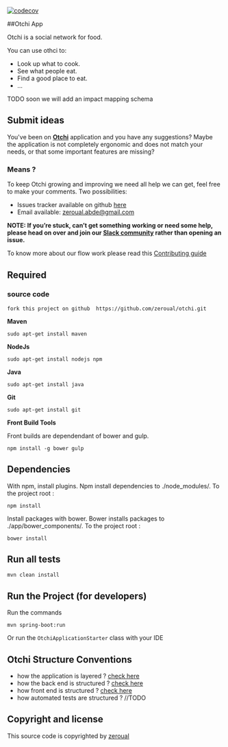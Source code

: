 [![codecov](https://codecov.io/gh/zeroual/otchi/branch/master/graph/badge.svg?token=27o9BTuSbA)](https://codecov.io/gh/zeroual/otchi)

##Otchi App

Otchi is a social network for food.

You can use othci to:

- Look up what to cook.
- See what people eat.
- Find a good place to eat.
- ...

TODO soon we will add an impact mapping schema

## Submit ideas

You've been on **[Otchi](http://otchi.herokuapp.com)** application and you have any suggestions?
Maybe the application is not completely ergonomic and does not match your needs, or that some important features are missing?

### Means ?

To keep Otchi  growing and improving we need all help we can get, feel free to make your comments.
 Two possibilities:
- Issues tracker available on github [here](https://github.com/zeroual/otchi/issues)
- Email available: zeroual.abde@gmail.com

**NOTE: If you’re stuck, can’t get something working or need some help, please head on over and join our [Slack community](https://otchi.slack.com) rather than opening an issue.**

To know more about our flow work please read this [Contributing guide](docs/how-to-contribute.md)

## Required

### source code

    fork this project on github  https://github.com/zeroual/otchi.git

**Maven**

    sudo apt-get install maven

**NodeJs**

    sudo apt-get install nodejs npm

**Java**

    sudo apt-get install java

**Git**

    sudo apt-get install git

**Front Build Tools**

Front builds are dependendant of bower and gulp.

    npm install -g bower gulp

## Dependencies

With npm, install plugins. Npm install dependencies to ./node_modules/.
To the project root :

    npm install

Install packages with bower. Bower installs packages to ./app/bower_components/.
To the project root :

    bower install

## Run all tests

    mvn clean install

## Run the Project (for developers)

Run the commands

    mvn spring-boot:run

  Or run the `OtchiApplicationStarter` class with your IDE

## Otchi Structure Conventions

- how the application is layered ? [check here](docs/how-application-is-layered.md)
- how the back end is structured ? [check here](docs/back-end-structure.md)
- how front end is structured ? [check here](docs/front-end-structure.md)
- how automated tests are structured ? //TODO

## Copyright and license

This source code is copyrighted by [zeroual](https://twitter.com/AbdeZeros)
